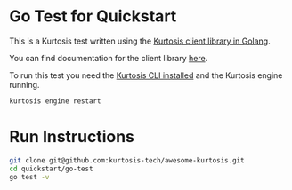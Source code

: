 # Go Test for Quickstart

This is a Kurtosis test written using the [Kurtosis client library in Golang](https://github.com/kurtosis-tech/kurtosis/tree/main/api/golang).

You can find documentation for the client library [here](https://docs.kurtosis.com/explanations/architecture/#sdk).

To run this test you need the [Kurtosis CLI installed](https://docs.kurtosis.com/install) and the Kurtosis engine running.

```bash
kurtosis engine restart
```

# Run Instructions

```bash
git clone git@github.com:kurtosis-tech/awesome-kurtosis.git
cd quickstart/go-test
go test -v
```
